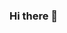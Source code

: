 ### Hi there 👋

<!--
**Htanks/Htanks** is a ✨ _special_ ✨ repository because its `README.md` (this file) appears on your GitHub profile.

Here are some ideas to get you started:

- 🔭 I’m currently working on Shopify Projects
- 🌱 I’m currently learning JavaScript
- 🤔 I’m looking for help with 
- 📫 How to reach me: https://www.linkedin.com/in/hank-temples/
-->
